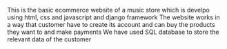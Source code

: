 This is the basic ecommerce website of a music store which is develpo using html, css and javascript and django framework
The website works in a way that customer have to create its account and can buy the products they want to and make payments
We have used SQL database to store the relevant data of the customer
